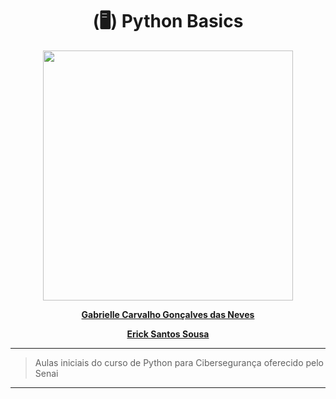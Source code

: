 <div align=center>
    <h1>(🖥) Python Basics</h1>
</div>

<div align=center>
    <img src="https://desenvolveitapevi.files.wordpress.com/2016/02/logo-senai1.png" width=400>
</div>

<div align='center'>
    <strong>
        <p><a href='https://github.com/GabrielleCGNeves'>Gabrielle Carvalho Gonçalves das Neves</a></p>
    </strong>
    <strong>
        <p><a href='https://github.com/ericksantos12'>Erick Santos Sousa</a></p>
    </strong>
</div>

---
> Aulas iniciais do curso de Python para Cibersegurança oferecido pelo Senai
---